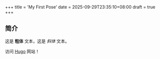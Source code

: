 +++
title = 'My First Pose'
date = 2025-09-29T23:35:10+08:00
draft = true
+++

## 简介

这是 **粗体** 文本，这是 *斜体* 文本。

访问 [Hugo](https://gohugo.io) 网站！

